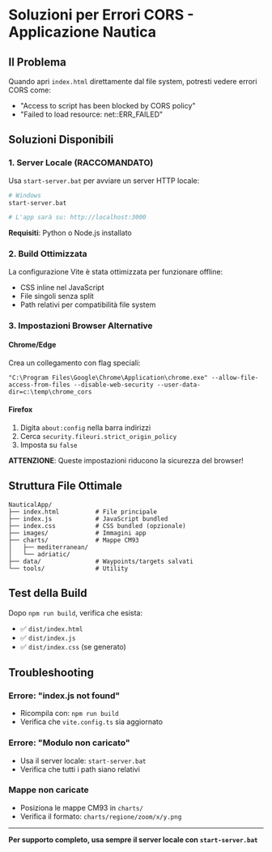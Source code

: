 # Soluzioni per Errori CORS - Applicazione Nautica

## Il Problema
Quando apri `index.html` direttamente dal file system, potresti vedere errori CORS come:
- "Access to script has been blocked by CORS policy"
- "Failed to load resource: net::ERR_FAILED"

## Soluzioni Disponibili

### 1. Server Locale (RACCOMANDATO)
Usa `start-server.bat` per avviare un server HTTP locale:

```bash
# Windows
start-server.bat

# L'app sarà su: http://localhost:3000
```

**Requisiti**: Python o Node.js installato

### 2. Build Ottimizzata
La configurazione Vite è stata ottimizzata per funzionare offline:
- CSS inline nel JavaScript
- File singoli senza split
- Path relativi per compatibilità file system

### 3. Impostazioni Browser Alternative

#### Chrome/Edge
Crea un collegamento con flag speciali:
```
"C:\Program Files\Google\Chrome\Application\chrome.exe" --allow-file-access-from-files --disable-web-security --user-data-dir=c:\temp\chrome_cors
```

#### Firefox
1. Digita `about:config` nella barra indirizzi
2. Cerca `security.fileuri.strict_origin_policy`
3. Imposta su `false`

**ATTENZIONE**: Queste impostazioni riducono la sicurezza del browser!

## Struttura File Ottimale

```
NauticalApp/
├── index.html          # File principale
├── index.js            # JavaScript bundled
├── index.css           # CSS bundled (opzionale)
├── images/             # Immagini app
├── charts/             # Mappe CM93
│   ├── mediterranean/
│   └── adriatic/
├── data/               # Waypoints/targets salvati
└── tools/              # Utility
```

## Test della Build

Dopo `npm run build`, verifica che esista:
- ✅ `dist/index.html`
- ✅ `dist/index.js` 
- ✅ `dist/index.css` (se generato)

## Troubleshooting

### Errore: "index.js not found"
- Ricompila con: `npm run build`
- Verifica che `vite.config.ts` sia aggiornato

### Errore: "Modulo non caricato"
- Usa il server locale: `start-server.bat`
- Verifica che tutti i path siano relativi

### Mappe non caricate
- Posiziona le mappe CM93 in `charts/`
- Verifica il formato: `charts/regione/zoom/x/y.png`

---

**Per supporto completo, usa sempre il server locale con `start-server.bat`**